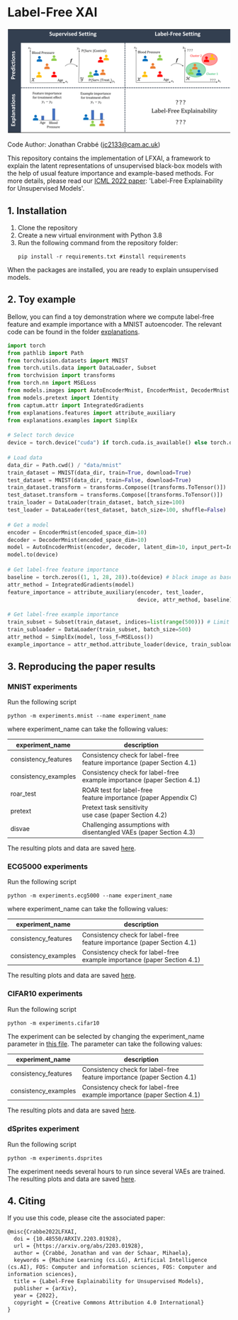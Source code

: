 # Label-Free XAI
![image](illustration.png "Label-Free Explainability")

Code Author: Jonathan Crabbé ([jc2133@cam.ac.uk](mailto:jc2133@cam.ac.uk))

This repository contains the implementation of LFXAI, a framework to explain the latent
representations of unsupervised black-box models with the help of usual feature importance and example-based methods.
For more details, please read our [ICML 2022 paper](https://arxiv.org/abs/2203.01928): 'Label-Free Explainability for Unsupervised Models'.

## 1. Installation
1. Clone the repository
2. Create a new virtual environment with Python 3.8
3. Run the following command from the repository folder:
    ```shell
    pip install -r requirements.txt #install requirements
    ```
When the packages are installed, you are ready to explain unsupervised models.

## 2. Toy example

Bellow, you can find a toy demonstration where we compute label-free feature and example importance
with a MNIST autoencoder. The relevant code can be found in the folder
[explanations](explanations).

```python
import torch
from pathlib import Path
from torchvision.datasets import MNIST
from torch.utils.data import DataLoader, Subset
from torchvision import transforms
from torch.nn import MSELoss
from models.images import AutoEncoderMnist, EncoderMnist, DecoderMnist
from models.pretext import Identity
from captum.attr import IntegratedGradients
from explanations.features import attribute_auxiliary
from explanations.examples import SimplEx

# Select torch device
device = torch.device("cuda") if torch.cuda.is_available() else torch.device("cpu")

# Load data
data_dir = Path.cwd() / "data/mnist"
train_dataset = MNIST(data_dir, train=True, download=True)
test_dataset = MNIST(data_dir, train=False, download=True)
train_dataset.transform = transforms.Compose([transforms.ToTensor()])
test_dataset.transform = transforms.Compose([transforms.ToTensor()])
train_loader = DataLoader(train_dataset, batch_size=100)
test_loader = DataLoader(test_dataset, batch_size=100, shuffle=False)

# Get a model
encoder = EncoderMnist(encoded_space_dim=10)
decoder = DecoderMnist(encoded_space_dim=10)
model = AutoEncoderMnist(encoder, decoder, latent_dim=10, input_pert=Identity())
model.to(device)

# Get label-free feature importance
baseline = torch.zeros((1, 1, 28, 28)).to(device) # black image as baseline
attr_method = IntegratedGradients(model)
feature_importance = attribute_auxiliary(encoder, test_loader,
                                         device, attr_method, baseline)

# Get label-free example importance
train_subset = Subset(train_dataset, indices=list(range(500))) # Limit the number of training examples
train_subloader = DataLoader(train_subset, batch_size=500)
attr_method = SimplEx(model, loss_f=MSELoss())
example_importance = attr_method.attribute_loader(device, train_subloader, test_loader)
```



## 3. Reproducing the paper results

### MNIST experiments
Run the following script
```shell
python -m experiments.mnist --name experiment_name
```
where experiment_name can take the following values:

| experiment_name      | description                                                                  |
|----------------------|------------------------------------------------------------------------------|
| consistency_features | Consistency check for label-free<br/> feature importance (paper Section 4.1) |
| consistency_examples | Consistency check for label-free<br/> example importance (paper Section 4.1) |
| roar_test            | ROAR test for label-free<br/> feature importance (paper Appendix C)          |
| pretext              | Pretext task sensitivity<br/> use case (paper Section 4.2)                   |
| disvae               | Challenging assumptions with <br/> disentangled VAEs (paper Section 4.3)     |


The resulting plots and data are saved [here](results/mnist).

### ECG5000 experiments
Run the following script
```shell
python -m experiments.ecg5000 --name experiment_name
```
where experiment_name can take the following values:

| experiment_name      | description                                                                  |
|----------------------|------------------------------------------------------------------------------|
| consistency_features | Consistency check for label-free<br/> feature importance (paper Section 4.1) |
| consistency_examples | Consistency check for label-free<br/> example importance (paper Section 4.1) |



The resulting plots and data are saved [here](results/ecg5000).

### CIFAR10 experiments
Run the following script
```shell
python -m experiments.cifar10
```
The experiment can be selected by changing the experiment_name
parameter in [this file](simclr_config.yaml).
The parameter can take the following values:

| experiment_name      | description                                                                  |
|----------------------|------------------------------------------------------------------------------|
| consistency_features | Consistency check for label-free<br/> feature importance (paper Section 4.1) |
| consistency_examples | Consistency check for label-free<br/> example importance (paper Section 4.1) |



The resulting plots and data are saved [here](results/cifar10).
### dSprites experiment
Run the following script
```shell
python -m experiments.dsprites
```
The experiment needs several hours to run since several VAEs are trained.
The resulting plots and data are saved [here](results/dsprites).
## 4. Citing

If you use this code, please cite the associated paper:

```
@misc{Crabbe2022LFXAI,
  doi = {10.48550/ARXIV.2203.01928},
  url = {https://arxiv.org/abs/2203.01928},
  author = {Crabbé, Jonathan and van der Schaar, Mihaela},
  keywords = {Machine Learning (cs.LG), Artificial Intelligence (cs.AI), FOS: Computer and information sciences, FOS: Computer and information sciences},
  title = {Label-Free Explainability for Unsupervised Models},
  publisher = {arXiv},
  year = {2022},
  copyright = {Creative Commons Attribution 4.0 International}
}
```
